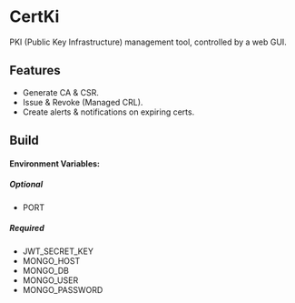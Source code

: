 # CertKi
PKI (Public Key Infrastructure) management tool, controlled by a web GUI.

## Features
* Generate CA & CSR.
* Issue & Revoke (Managed CRL).
* Create alerts & notifications on expiring certs.

## Build
#### Environment Variables:
##### Optional
* PORT

##### Required
* JWT_SECRET_KEY
* MONGO_HOST
* MONGO_DB
* MONGO_USER
* MONGO_PASSWORD
